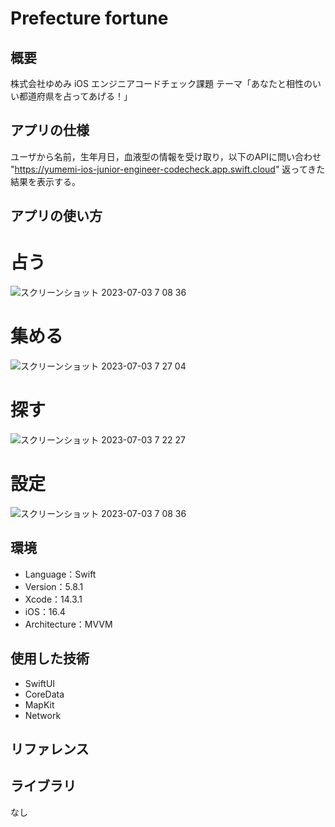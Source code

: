 # Prefecture fortune
## 概要
株式会社ゆめみ iOS エンジニアコードチェック課題
テーマ「あなたと相性のいい都道府県を占ってあげる！」

## アプリの仕様
ユーザから名前，生年月日，血液型の情報を受け取り，以下のAPIに問い合わせ
"https://yumemi-ios-junior-engineer-codecheck.app.swift.cloud"
返ってきた結果を表示する。

## アプリの使い方
# 占う
![スクリーンショット 2023-07-03 7 08 36](https://github.com/laiug787/PrefectureFortune/assets/86225588/c29c26f8-e38a-4852-8d06-4687fd2d3765)

# 集める
![スクリーンショット 2023-07-03 7 27 04](https://github.com/laiug787/PrefectureFortune/assets/86225588/5f45c10a-b4df-4713-8d77-fc6dcaaae856)

# 探す
![スクリーンショット 2023-07-03 7 22 27](https://github.com/laiug787/PrefectureFortune/assets/86225588/f00b69f6-974a-4577-b3d6-6c104831d6c9)

# 設定
![スクリーンショット 2023-07-03 7 08 36](https://github.com/laiug787/PrefectureFortune/assets/86225588/22ed1aac-bc01-463e-9878-4cbf6724206a)

## 環境
- Language：Swift
- Version：5.8.1
- Xcode：14.3.1
- iOS：16.4
- Architecture：MVVM

## 使用した技術
- SwiftUI
- CoreData
- MapKit
- Network

## リファレンス

## ライブラリ
なし

